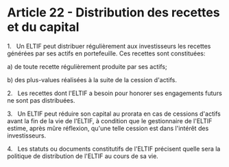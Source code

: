 # Article 22 - Distribution des recettes et du capital


1.   Un ELTIF peut distribuer régulièrement aux investisseurs les recettes générées par ses actifs en portefeuille. Ces recettes sont constituées:

a) de toute recette régulièrement produite par ses actifs;

b) des plus-values réalisées à la suite de la cession d'actifs.

2.   Les recettes dont l'ELTIF a besoin pour honorer ses engagements futurs ne sont pas distribuées.

3.   Un ELTIF peut réduire son capital au prorata en cas de cessions d'actifs avant la fin de la vie de l'ELTIF, à condition que le gestionnaire de l'ELTIF estime, après mûre réflexion, qu'une telle cession est dans l'intérêt des investisseurs.

4.   Les statuts ou documents constitutifs de l'ELTIF précisent quelle sera la politique de distribution de l'ELTIF au cours de sa vie.
